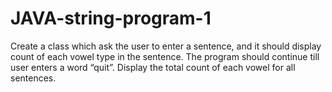 # JAVA-string-program-1
Create a class which ask the user to enter a sentence, and it should display count of each vowel type in the sentence. The program should continue till user enters a word “quit”. Display the total count of each vowel for all sentences.
